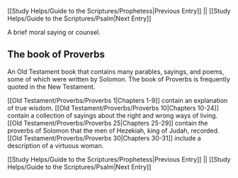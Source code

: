 [[Study Helps/Guide to the Scriptures/Prophetess|Previous Entry]]  ||  [[Study Helps/Guide to the Scriptures/Psalm|Next Entry]]

 A brief moral saying or counsel.

## The book of Proverbs

 An Old Testament book that contains many parables, sayings, and poems, some of which were written by Solomon. The book of Proverbs is frequently quoted in the New Testament.

 [[Old Testament/Proverbs/Proverbs 1|Chapters 1-9]] contain an explanation of true wisdom. [[Old Testament/Proverbs/Proverbs 10|Chapters 10-24]] contain a collection of sayings about the right and wrong ways of living. [[Old Testament/Proverbs/Proverbs 25|Chapters 25-29]] contain the proverbs of Solomon that the men of Hezekiah, king of Judah, recorded. [[Old Testament/Proverbs/Proverbs 30|Chapters 30-31]] include a description of a virtuous woman.

[[Study Helps/Guide to the Scriptures/Prophetess|Previous Entry]]  ||  [[Study Helps/Guide to the Scriptures/Psalm|Next Entry]]